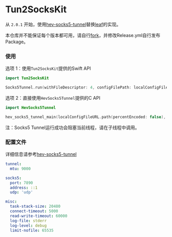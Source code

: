 # Tun2SocksKit

从 `2.0.1` 开始，使用[hev-socks5-tunnel](https://github.com/heiher/hev-socks5-tunnel)替换[leaf](https://github.com/eycorsican/leaf)的实现。

本仓库并不能保证每个版本都可用，请自行[fork](https://github.com/daemooon/Tun2SocksKit/fork)，并修改Release.yml自行发布Package。

### 使用
选项 1：使用`Tun2SocksKit`提供的Swift API
```swift
import Tun2SocksKit

Socks5Tunnel.run(withFileDescriptor: 4, configFilePath: localConfigFileURL.path(percentEncoded: false))
```
选项 2：直接使用`HevSocks5Tunnel`提供的C API
```swift
import HevSocks5Tunnel

hev_socks5_tunnel_main(localConfigFileURL.path(percentEncoded: false), 4)
```
注：Socks5 Tunnel运行成功会阻塞当前线程，请在子线程中调用。

### 配置文件
详细信息请参考[hev-socks5-tunnel](https://github.com/heiher/hev-socks5-tunnel)
```yml
tunnel:
  mtu: 9000

socks5:
  port: 7890
  address: ::1
  udp: 'udp'

misc:
  task-stack-size: 20480
  connect-timeout: 5000
  read-write-timeout: 60000
  log-file: stderr
  log-level: debug
  limit-nofile: 65535
```






